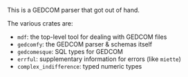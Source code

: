 This is a GEDCOM parser that got out of hand.

The various crates are:

- `mdf`: the top-level tool for dealing with GEDCOM files
- `gedcomfy`: the GEDCOM parser & schemas itself
- `gedcomesque`: SQL types for GEDCOM
- `errful`: supplementary information for errors (like `miette`)
- `complex_indifference`: typed numeric types
